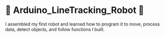 # 🚗 Arduino_LineTracking_Robot 🤖

I assembled my first robot and learned how to program it to move, process data, detect objects, and follow functions I built.


